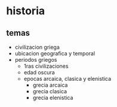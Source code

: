 # historia

## temas

+ civilizacion griega
+ ubicacion geografica y temporal
+ periodos griegos
  + 1ras civilizaciones
  + edad oscura
  + epocas arcaica, clasica y elenistica
    + grecia arcaica
    + grecia clasica
    + grecia elenistica
  

##